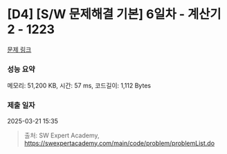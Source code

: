 # [D4] [S/W 문제해결 기본] 6일차 - 계산기2 - 1223 

[문제 링크](https://swexpertacademy.com/main/code/problem/problemDetail.do?contestProbId=AV14nnAaAFACFAYD) 

### 성능 요약

메모리: 51,200 KB, 시간: 57 ms, 코드길이: 1,112 Bytes

### 제출 일자

2025-03-21 15:35



> 출처: SW Expert Academy, https://swexpertacademy.com/main/code/problem/problemList.do